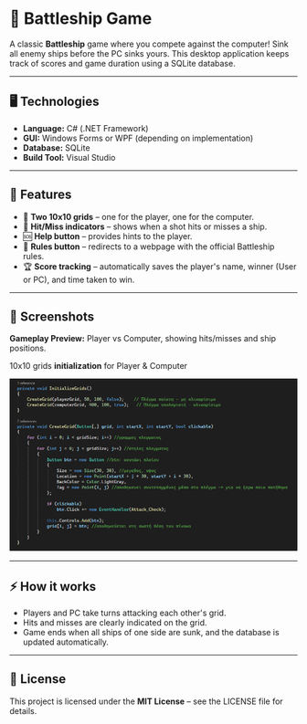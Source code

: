 # 🎯 Battleship Game

A classic **Battleship** game where you compete against the computer! Sink all enemy ships before the PC sinks yours. This desktop application keeps track of scores and game duration using a SQLite database.

---

## 🖥️ Technologies

- **Language:** C# (.NET Framework)  
- **GUI:** Windows Forms or WPF (depending on implementation)  
- **Database:** SQLite  
- **Build Tool:** Visual Studio  

---

## 🚀 Features

- 🎲 **Two 10x10 grids** – one for the player, one for the computer.  
- 🎯 **Hit/Miss indicators** – shows when a shot hits or misses a ship.  
- 🆘 **Help button** – provides hints to the player.  
- 📜 **Rules button** – redirects to a webpage with the official Battleship rules.  
- 🏆 **Score tracking** – automatically saves the player's name, winner (User or PC), and time taken to win.

---

## 📸 Screenshots

**Gameplay Preview:** Player vs Computer, showing hits/misses and ship positions.



10x10 grids **initialization** for Player & Computer

![App Screenshot](assets/Grid_Initialization.png)

---

## ⚡ How it works

- Players and PC take turns attacking each other's grid.  
- Hits and misses are clearly indicated on the grid.  
- Game ends when all ships of one side are sunk, and the database is updated automatically.

---

## 📝 License

This project is licensed under the **MIT License** – see the LICENSE file for details.
